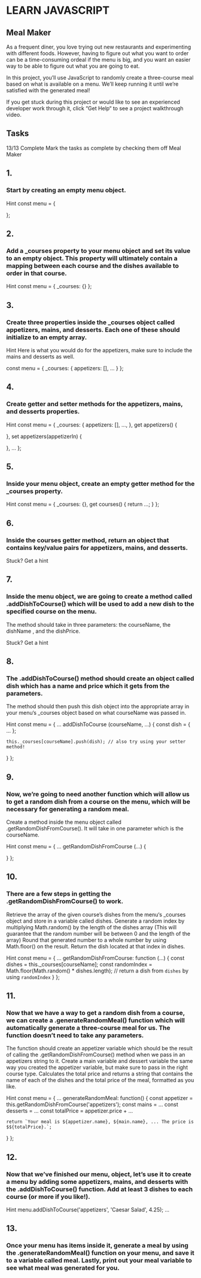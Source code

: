 # LEARN JAVASCRIPT
## Meal Maker
As a frequent diner, you love trying out new restaurants and experimenting with different foods. However, having to figure out what you want to order can be a time-consuming ordeal if the menu is big, and you want an easier way to be able to figure out what you are going to eat.

In this project, you’ll use JavaScript to randomly create a three-course meal based on what is available on a menu. We’ll keep running it until we’re satisfied with the generated meal!

If you get stuck during this project or would like to see an experienced developer work through it, click “Get Help“ to see a project walkthrough video.

## Tasks
13/13 Complete
Mark the tasks as complete by checking them off
Meal Maker
## 1.
### Start by creating an empty menu object.


Hint
const menu = {

};
## 2.
### Add a _courses property to your menu object and set its value to an empty object. This property will ultimately contain a mapping between each course and the dishes available to order in that course.


Hint
const menu = {
    _courses: {}
};
## 3.
### Create three properties inside the _courses object called appetizers, mains, and desserts. Each one of these should initialize to an empty array.


Hint
Here is what you would do for the appetizers, make sure to include the mains and desserts as well.

const menu = {
  _courses: {
    appetizers: [],
    ...
  }
};
## 4.
### Create getter and setter methods for the appetizers, mains, and desserts properties.


Hint
const menu = {
  _courses: {
    appetizers: [],
    ...,
  },
  get appetizers() {

  },
  set appetizers(appetizerIn) {

  },
  ...
};
## 5.
### Inside your menu object, create an empty getter method for the _courses property.


Hint
const menu = {
  _courses: {},
  get courses() {
    return ...;
  }
};
## 6.
### Inside the courses getter method, return an object that contains key/value pairs for appetizers, mains, and desserts.


Stuck? Get a hint
## 7.
### Inside the menu object, we are going to create a method called .addDishToCourse() which will be used to add a new dish to the specified course on the menu.

The method should take in three parameters: the courseName, the dishName , and the dishPrice.


Stuck? Get a hint
## 8.
### The .addDishToCourse() method should create an object called dish which has a name and price which it gets from the parameters.

The method should then push this dish object into the appropriate array in your menu‘s _courses object based on what courseName was passed in.


Hint
const menu = {
  ...
  addDishToCourse (courseName, ...) {
    const dish = {
      ...
    };

    this._courses[courseName].push(dish); // also try using your setter method!
  }
};
## 9.
### Now, we’re going to need another function which will allow us to get a random dish from a course on the menu, which will be necessary for generating a random meal.

Create a method inside the menu object called .getRandomDishFromCourse(). It will take in one parameter which is the courseName.


Hint
const menu = {
  ...
  getRandomDishFromCourse (...) {

  }
};
## 10.
### There are a few steps in getting the .getRandomDishFromCourse() to work.

Retrieve the array of the given course’s dishes from the menu‘s _courses object and store in a variable called dishes.
Generate a random index by multiplying Math.random() by the length of the dishes array (This will guarantee that the random number will be between 0 and the length of the array)
Round that generated number to a whole number by using Math.floor() on the result.
Return the dish located at that index in dishes.

Hint
const menu = {
  ...
  getRandomDishFromCourse: function (...) {
    const dishes = this._courses[courseName];
    const randomIndex = Math.floor(Math.random() * dishes.length);
    // return a dish from `dishes` by using `randomIndex`
  }
};
## 11.
### Now that we have a way to get a random dish from a course, we can create a .generateRandomMeal() function which will automatically generate a three-course meal for us. The function doesn’t need to take any parameters.

The function should create an appetizer variable which should be the result of calling the .getRandomDishFromCourse() method when we pass in an appetizers string to it.
Create a main variable and dessert variable the same way you created the appetizer variable, but make sure to pass in the right course type.
Calculates the total price and returns a string that contains the name of each of the dishes and the total price of the meal, formatted as you like.

Hint
const menu = {
  ...
  generateRandomMeal: function() {
    const appetizer = this.getRandomDishFromCourse('appetizers');
    const mains = ...
    const desserts = ...
    const totalPrice = appetizer.price + ...

    return `Your meal is ${appetizer.name}, ${main.name}, ... The price is $${totalPrice}.`;
  }
};
## 12.
### Now that we’ve finished our menu, object, let’s use it to create a menu by adding some appetizers, mains, and desserts with the .addDishToCourse() function. Add at least 3 dishes to each course (or more if you like!).


Hint
menu.addDishToCourse('appetizers', 'Caesar Salad', 4.25);
...
## 13.
### Once your menu has items inside it, generate a meal by using the .generateRandomMeal() function on your menu, and save it to a variable called meal. Lastly, print out your meal variable to see what meal was generated for you.
